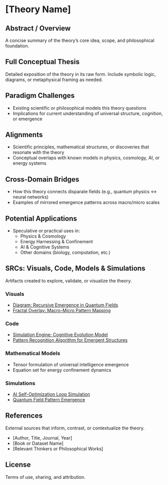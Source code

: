 # [Theory Name]

## Abstract / Overview
A concise summary of the theory’s core idea, scope, and philosophical foundation.

## Full Conceptual Thesis
Detailed exposition of the theory in its raw form. Include symbolic logic, diagrams, or metaphysical framing as needed.

## Paradigm Challenges
- Existing scientific or philosophical models this theory questions
- Implications for current understanding of universal structure, cognition, or emergence

## Alignments
- Scientific principles, mathematical structures, or discoveries that resonate with the theory
- Conceptual overlaps with known models in physics, cosmology, AI, or energy systems

## Cross-Domain Bridges
- How this theory connects disparate fields (e.g., quantum physics ↔ neural networks)
- Examples of mirrored emergence patterns across macro/micro scales

## Potential Applications
- Speculative or practical uses in:
  - Physics & Cosmology
  - Energy Harnessing & Confinement
  - AI & Cognitive Systems
  - Other domains (biology, computation, etc.)

## SRCs: Visuals, Code, Models & Simulations
Artifacts created to explore, validate, or visualize the theory.

### Visuals
- [Diagram: Recursive Emergence in Quantum Fields](link)
- [Fractal Overlay: Macro-Micro Pattern Mapping](link)

### Code
- [Simulation Engine: Cognitive Evolution Model](link)
- [Pattern Recognition Algorithm for Emergent Structures](link)

### Mathematical Models
- Tensor formulation of universal intelligence emergence
- Equation set for energy confinement dynamics

### Simulations
- [AI Self-Optimization Loop Simulation](link)
- [Quantum Field Pattern Emergence](link)

## References
External sources that inform, contrast, or contextualize the theory.

- [Author, Title, Journal, Year]
- [Book or Dataset Name]
- [Relevant Thinkers or Philosophical Works]

## License
Terms of use, sharing, and attribution.
